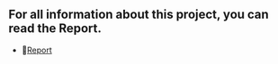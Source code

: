 ## For all information about this project, you can read the Report.
-  📝[Report](https://docdro.id/UdpJmza)
